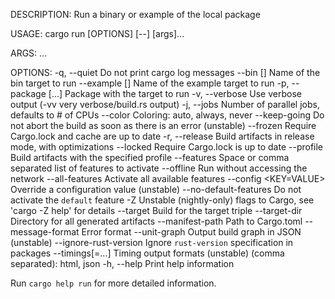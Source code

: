 DESCRIPTION:
Run a binary or example of the local package

USAGE:
    cargo run [OPTIONS] [--] [args]...

ARGS:
    <args>...    

OPTIONS:
    -q, --quiet                     Do not print cargo log messages
        --bin [<NAME>]              Name of the bin target to run
        --example [<NAME>]          Name of the example target to run
    -p, --package [<SPEC>...]       Package with the target to run
    -v, --verbose                   Use verbose output (-vv very verbose/build.rs output)
    -j, --jobs <N>                  Number of parallel jobs, defaults to # of CPUs
        --color <WHEN>              Coloring: auto, always, never
        --keep-going                Do not abort the build as soon as there is an error (unstable)
        --frozen                    Require Cargo.lock and cache are up to date
    -r, --release                   Build artifacts in release mode, with optimizations
        --locked                    Require Cargo.lock is up to date
        --profile <PROFILE-NAME>    Build artifacts with the specified profile
        --features <FEATURES>       Space or comma separated list of features to activate
        --offline                   Run without accessing the network
        --all-features              Activate all available features
        --config <KEY=VALUE>        Override a configuration value (unstable)
        --no-default-features       Do not activate the `default` feature
    -Z <FLAG>                       Unstable (nightly-only) flags to Cargo, see 'cargo -Z help' for
                                    details
        --target <TRIPLE>           Build for the target triple
        --target-dir <DIRECTORY>    Directory for all generated artifacts
        --manifest-path <PATH>      Path to Cargo.toml
        --message-format <FMT>      Error format
        --unit-graph                Output build graph in JSON (unstable)
        --ignore-rust-version       Ignore `rust-version` specification in packages
        --timings[=<FMTS>...]       Timing output formats (unstable) (comma separated): html, json
    -h, --help                      Print help information

Run `cargo help run` for more detailed information.
